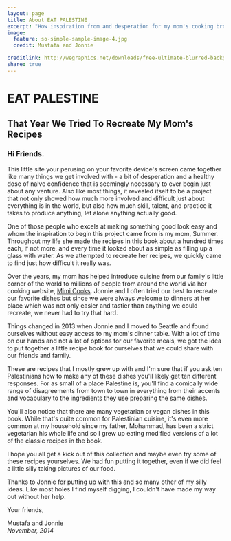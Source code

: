 ```yaml
---
layout: page
title: About EAT PALESTINE
excerpt: "How inspiration from and desperation for my mom's cooking brought EAT PALESTINE together."
image:
  feature: so-simple-sample-image-4.jpg
  credit: Mustafa and Jonnie

creditlink: http://wegraphics.net/downloads/free-ultimate-blurred-background-pack/
share: true
---
```


# EAT PALESTINE
## That Year We Tried To Recreate My Mom's Recipes

### Hi Friends.

This little site your perusing on your favorite device's screen came together like many things we get involved with - a bit of desperation and a healthy dose of naive confidence that is seemingly necessary to ever begin just about any venture. Also like most things, it revealed itself to be a project that not only showed how much more involved and difficult just about everything is in the world, but also how much skill, talent, and practice it takes to produce anything, let alone anything actually good.

One of those people who excels at making something good look easy and whom the inspiration to begin this project came from is my mom, Summer. Throughout my life she made the recipes in this book about a hundred times each, if not more, and every time it looked about as simple as filling up a glass with water. As we attempted to recreate her recipes, we quickly came to find just how difficult it really was.

Over the years, my mom has helped introduce cuisine from our family's little corner of the world to millions of people from around the world via her cooking website, [Mimi Cooks](http://www.mimicooks.com). Jonnie and I often tried our best to recreate our favorite dishes but since we were always welcome to dinners at her place which was not only easier and tastier than anything we could recreate, we never had to try that hard.

Things changed in 2013 when Jonnie and I moved to Seattle and found ourselves without easy access to my mom's dinner table. With a lot of time on our hands and not a lot of options for our favorite meals, we got the idea to put together a little recipe book for ourselves that we could share with our friends and family.

These are recipes that I mostly grew up with and I'm sure that if you ask ten Palestinians how to make any of these dishes you'll likely get ten different responses. For as small of a place Palestine is, you'll find a comically wide range of disagreements from town to town in everything from their accents and vocabulary to the ingredients they use preparing the same dishes.

You'll also notice that there are many vegetarian or vegan dishes in this book. While that's quite common for Palestinian cuisine, it's even more common at my household since my father, Mohammad, has been a strict vegetarian his whole life and so I grew up eating modified versions of a lot of the classic recipes in the book.

I hope you all get a kick out of this collection and maybe even try some of these recipes yourselves. We had fun putting it together, even if we did feel a little silly taking pictures of our food.

Thanks to Jonnie for putting up with this and so many other of my silly ideas. Like most holes I find myself digging, I couldn't have made my way out without her help.

Your friends,  

Mustafa and Jonnie  
_November, 2014_
